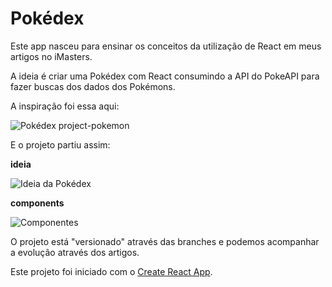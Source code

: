 # Pokédex

Este app nasceu para ensinar os conceitos da utilização de React em meus artigos no iMasters.

A ideia é criar uma Pokédex com React consumindo a API do PokeAPI para fazer buscas dos dados dos Pokémons.

A inspiração foi essa aqui:

![Pokédex project-pokemon](https://i.imgur.com/vHfro4G.png)

E o projeto partiu assim:

**ideia**

![Ideia da Pokédex](https://i.imgur.com/mEiBoHe.jpg)

**components**

![Componentes](https://i.imgur.com/cNErwO4.jpg)

O projeto está "versionado" através das branches e podemos acompanhar a evolução através dos artigos.

Este projeto foi iniciado com o [Create React App](https://github.com/facebookincubator/create-react-app).
